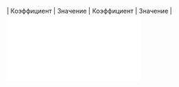 | Коэффициент | Значение | Коэффициент | Значение |
![$mmd_print_markdown](include/sound_speed_sea_unesco_coef.md)